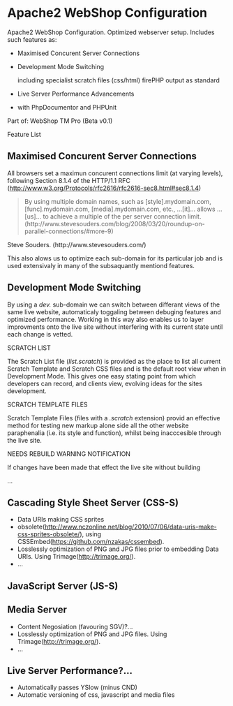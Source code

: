 Apache2 WebShop Configuration
=============================

Apache2 WebShop Configuration. Optimized webserver setup.
 Includes such features as:
 - Maximised Concurent Server Connections
 - Development Mode Switching

    including specialist scratch files (css/html)
    firePHP output as standard
 - Live Server Performance Advancements
 - with PhpDocumentor and PHPUnit

Part of: WebShop TM Pro (Beta v0.1)

Feature List

Maximised Concurent Server Connections
--------------------------------------

All browsers set a maximun concurent connections limit (at varying levels),
following Section 8.1.4 of the HTTP/1.1 RFC
(http://www.w3.org/Protocols/rfc2616/rfc2616-sec8.html#sec8.1.4)

<blockquote>By using multiple domain names, such as
[style].mydomain.com, [func].mydomain.com, [media].mydomain.com, etc., &hellip;[it]&hellip;
allows &hellip;[us]&hellip; to achieve a multiple of the per server connection limit.
(http://www.stevesouders.com/blog/2008/03/20/roundup-on-parallel-connections/#more-9)
</blockquote>
Steve Souders. (http://www.stevesouders.com/)

This also alows us to optimize each sub-domain for its particular job and is used
extensivaly in many of the subsaquantly mentiond features.

Development Mode Switching
--------------------------

By using a <em>dev.</em> sub-domain we can switch between differant views of
the same live website, automaticaly toggaling between debuging features and
optimized performance. Working in this way also enables us to layer improvments
onto the live site without interfering with its current state until each
change is vetted.

SCRATCH LIST

The Scratch List file (<em>list.scratch</em>) is provided as the
place to list all current Scratch Template and Scratch CSS files and is
the default root view when in Development Mode. This gives one easy
stating point from which developers can record, and clients view,
evolving ideas for the sites development.

SCRATCH TEMPLATE FILES

Scratch Template Files (files with a <em>.scratch</em> extension)
provid an effective method for testing new markup alone side all the
other website paraphenalia (i.e. its style and function), whilst being
inacccesible through the live site.

NEEDS REBUILD WARNING NOTIFICATION

If changes have been made that effect the live site without building

...

Cascading Style Sheet Server (CSS-S)
------------------------------------

 - Data URIs making CSS sprites
 - obsolete(http://www.nczonline.net/blog/2010/07/06/data-uris-make-css-sprites-obsolete/), using
CSSEmbed(https://github.com/nzakas/cssembed).
 - Losslessly optimization of PNG and JPG files prior to embedding Data URIs. Using
Trimage(http://trimage.org/).
 - ...

JavaScript Server (JS-S)
------------------------

Media Server
------------

 - Content Negosiation (favouring SGV)?...
 - Losslessly optimization of PNG and JPG files. Using Trimage(http://trimage.org/).
 - ...

Live Server Performance?...
---------------------------

 - Automatically passes YSlow (minus CND)
 - Automatic versioning of css, javascript and media files
